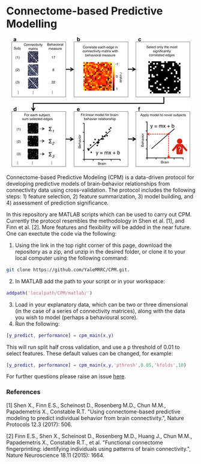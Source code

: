 # Connectome-based Predictive Modelling

<p align="center">
	<img src ="images/cpm.png" width="480" height="347" />
</p>

Connectome-based Predictive Modeling (CPM) is a data-driven protocol for developing predictive models of brain-behavior relationships from connectivity data using cross-validation. The protocol includes the following steps: 1) feature selection, 2) feature summarization, 3) model building, and 4) assessment of prediction significance.

In this repository are MATLAB scripts which can be used to carry out CPM. Currently the protocol resembles the methodology in Shen et al. [1], and Finn et al. [2]. More features and flexibility will be added in the near future. One can exectute the code via the following:
1. Using the link in the top right corner of this page, download the repository as a zip, and unzip in the desired folder, or clone it to your local computer using the following command: 
```bash
git clone https://github.com/YaleMRRC/CPM.git.
``` 
2. In MATLAB add the path to your script or in your workspace: 
```matlab
addpath('localpath/CPM/matlab/')
```
3. Load in your explanatory data, which can be two or three dimensional (in the case of a series of connectivity matrices), along with the data you wish to model (perhaps a behavioural score).
4. Run the following: 
```matlab
[y_predict, performance] = cpm_main(x,y)
```
   This will run split half cross validation, and use a p threshold of 0.01 to select features. These 
default values can be changed, for example: 
```matlab
[y_predict, performance] = cpm_main(x,y,'pthresh',0.05,'kfolds',10)
```

For further questions please raise an issue [here](https://github.com/YaleMRRC/CPM/issues).

### References

[1] Shen X., Finn E.S., Scheinost D., Rosenberg M.D., Chun M.M., Papademetris X., Constable R.T. "Using connectome-based predictive modeling to predict individual behavior from brain connectivity.", Nature Protocols 12.3 (2017): 506.

[2] Finn E.S., Shen X., Scheinost D., Rosenberg M.D., Huang J., Chun M.M., Papademetris X., Constable R.T., et al. "Functional connectome fingerprinting: identifying individuals using patterns of brain connectivity.", Nature Neuroscience 18.11 (2015): 1664.
